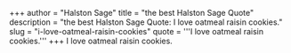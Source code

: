 +++
author = "Halston Sage"
title = "the best Halston Sage Quote"
description = "the best Halston Sage Quote: I love oatmeal raisin cookies."
slug = "i-love-oatmeal-raisin-cookies"
quote = '''I love oatmeal raisin cookies.'''
+++
I love oatmeal raisin cookies.
